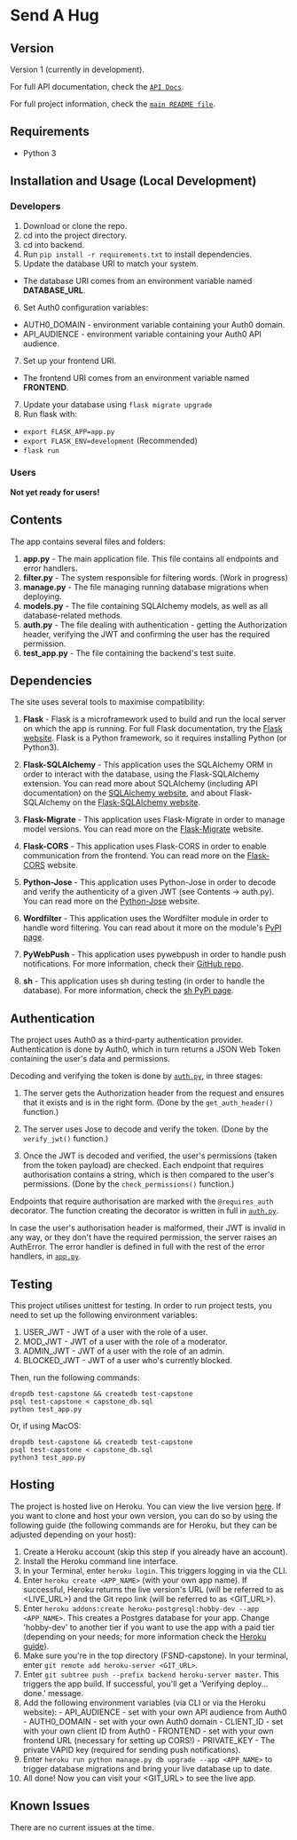 # Send A Hug

## Version

Version 1 (currently in development).

For full API documentation, check the [`API Docs`](./api_docs.md).

For full project information, check the [`main README file`](https://github.com/sendahug/sendahug/blob/master/README.md).

## Requirements

- Python 3

## Installation and Usage (Local Development)

### Developers

1. Download or clone the repo.
2. cd into the project directory.
3. cd into backend.
4. Run ```pip install -r requirements.txt``` to install dependencies.
5. Update the database URI to match your system.
  - The database URI comes from an environment variable named **DATABASE_URL**.
6. Set Auth0 configuration variables:
  - AUTH0_DOMAIN - environment variable containing your Auth0 domain.
  - API_AUDIENCE - environment variable containing your Auth0 API audience.
7. Set up your frontend URI.
  - The frontend URI comes from an environment variable named **FRONTEND**.
7. Update your database using ```flask migrate upgrade```
8. Run flask with:
  - ```export FLASK_APP=app.py```
  - ```export FLASK_ENV=development``` (Recommended)
  - ```flask run```

### Users

**Not yet ready for users!**

## Contents

The app contains several files and folders:

1. **app.py** - The main application file. This file contains all endpoints and error handlers.
2. **filter.py** - The system responsible for filtering words. (Work in progress)
3. **manage.py** - The file managing running database migrations when deploying.
4. **models.py** - The file containing SQLAlchemy models, as well as all database-related methods.
5. **auth.py** - The file dealing with authentication - getting the Authorization header, verifying the JWT and confirming the user has the required permission.
6. **test_app.py** - The file containing the backend's test suite.

## Dependencies

The site uses several tools to maximise compatibility:

1. **Flask** - Flask is a microframework used to build and run the local server on which the app is running. For full Flask documentation, try the [Flask website](https://flask.palletsprojects.com/en/1.1.x/). Flask is a Python framework, so it requires installing Python (or Python3).

2. **Flask-SQLAlchemy** - This application uses the SQLAlchemy ORM in order to interact with the database, using the Flask-SQLAlchemy extension. You can read more about SQLAlchemy (including API documentation) on the [SQLAlchemy website](https://docs.sqlalchemy.org/en/13/), and about Flask-SQLAlchemy on the [Flask-SQLAlchemy website](https://flask-sqlalchemy.palletsprojects.com/en/2.x/).

3. **Flask-Migrate** - This application uses Flask-Migrate in order to manage model versions. You can read more on the [Flask-Migrate](https://flask-migrate.readthedocs.io/en/latest/) website.

4. **Flask-CORS** - This application uses Flask-CORS in order to enable communication from the frontend. You can read more on the [Flask-CORS](https://flask-cors.readthedocs.io/en/latest/) website.

5. **Python-Jose** - This application uses Python-Jose in order to decode and verify the authenticity of a given JWT (see Contents -> auth.py). You can read more on the [Python-Jose](https://python-jose.readthedocs.io/en/latest/) website.

6. **Wordfilter** - This application uses the Wordfilter module in order to handle word filtering. You can read about it more on the module's [PyPI page](https://pypi.org/project/wordfilter/).

7. **PyWebPush** - This application uses pywebpush in order to handle push notifications. For more information, check their [GitHub repo](https://github.com/web-push-libs/pywebpush).

8. **sh** - This application uses sh during testing (in order to handle the database). For more information, check the [sh PyPi page](https://pypi.org/project/sh/).

## Authentication

The project uses Auth0 as a third-party authentication provider. Authentication is done by Auth0, which in turn returns a JSON Web Token containing the user's data and permissions.

Decoding and verifying the token is done by [`auth.py`](./auth.py), in three stages:

1. The server gets the Authorization header from the request and ensures that it exists and is in the right form. (Done by the `get_auth_header()` function.)

2. The server uses Jose to decode and verify the token. (Done by the `verify_jwt()` function.)

3. Once the JWT is decoded and verified, the user's permissions (taken from the token payload) are checked. Each endpoint that requires authorisation contains a string, which is then compared to the user's permissions. (Done by the `check_permissions()` function.)

Endpoints that require authorisation are marked with the `@requires_auth` decorator. The function creating the decorator is written in full in [`auth.py`](./auth.py).

In case the user's authorisation header is malformed, their JWT is invalid in any way, or they don't have the required permission, the server raises an AuthError. The error handler is defined in full with the rest of the error handlers, in [`app.py`](./app.py).

## Testing

This project utilises unittest for testing. In order to run project tests, you need to set up the following environment variables:

1. USER_JWT - JWT of a user with the role of a user.
2. MOD_JWT - JWT of a user with the role of a moderator.
3. ADMIN_JWT - JWT of a user with the role of an admin.
4. BLOCKED_JWT - JWT of a user who's currently blocked.

Then, run the following commands:

```
dropdb test-capstone && createdb test-capstone
psql test-capstone < capstone_db.sql
python test_app.py
```

Or, if using MacOS:
```
dropdb test-capstone && createdb test-capstone
psql test-capstone < capstone_db.sql
python3 test_app.py
```

## Hosting

The project is hosted live on Heroku. You can view the live version [here](https://send-hug-server.herokuapp.com/). If you want to clone and host your own version, you can do so by using the following guide (the following commands are for Heroku, but they can be adjusted depending on your host):

  1. Create a Heroku account (skip this step if you already have an account).
  2. Install the Heroku command line interface.
  3. In your Terminal, enter `heroku login`. This triggers logging in via the CLI.
  4. Enter `heroku create <APP_NAME>` (with your own app name). If successful, Heroku returns the live version's URL (will be referred to as <LIVE_URL>) and the Git repo link (will be referred to as <GIT_URL>).
  5. Enter `heroku addons:create heroku-postgresql:hobby-dev --app <APP_NAME>`. This creates a Postgres database for your app. Change 'hobby-dev' to another tier if you want to use the app with a paid tier (depending on your needs; for more information check the [Heroku guide](https://devcenter.heroku.com/articles/heroku-postgres-plans)).
  6. Make sure you're in the top directory (FSND-capstone). In your terminal, enter `git remote add heroku-server <GIT_URL>`.
  7. Enter `git subtree push --prefix backend heroku-server master`. This triggers the app build. If successful, you'll get a 'Verifying deploy... done.' message.
  8. Add the following environment variables (via CLI or via the Heroku website):
    - API_AUDIENCE - set with your own API audience from Auth0
    - AUTH0_DOMAIN - set with your own Auth0 domain
    - CLIENT_ID - set with your own client ID from Auth0
    - FRONTEND - set with your own frontend URL (necessary for setting up CORS!)
    - PRIVATE_KEY - The private VAPID key (required for sending push notifications).
  9. Enter `heroku run python manage.py db upgrade --app <APP_NAME>` to trigger database migrations and bring your live database up to date.
  10. All done! Now you can visit your <GIT_URL> to see the live app.

## Known Issues

There are no current issues at the time.
